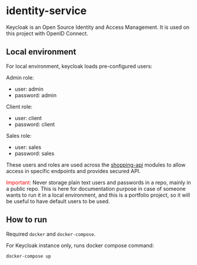 # identity-service

Keycloak is an Open Source Identity and Access Management. It is used on this project with OpenID Connect. 

## Local environment
For local environment, keycloak loads pre-configured users:

Admin role:
- user: admin
- password: admin

Client role:
- user: client
- password: client

Sales role:
- user: sales
- password: sales

These users and roles are used across the [shopping-api](https://github.com/shopping-api) modules to allow access in specific endpoints and provides secured API.

<span style="color: red">Important</span>: Never storage plain text users and passwords in a repo, mainly in a public repo. 
This is here for documentation purpose in case of someone wants to run it in a local environment, and this is a portfolio project, so it will be useful to have default users to be used.

## How to run

Required `docker` and `docker-compose`.

For Keycloak instance only, runs docker compose command:
```shell
docker-compose up
```